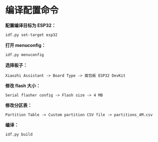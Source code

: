 # 编译配置命令

**配置编译目标为 ESP32：**

```bash
idf.py set-target esp32
```

**打开 menuconfig：**

```bash
idf.py menuconfig
```

**选择板子：**

```
Xiaozhi Assistant -> Board Type -> 面包板 ESP32 DevKit
```

**修改 flash 大小：**

```
Serial flasher config -> Flash size -> 4 MB
```

**修改分区表：**

```
Partition Table -> Custom partition CSV file -> partitions_4M.csv
```

**编译：**

```bash
idf.py build
```